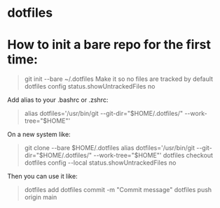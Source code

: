 # dotfiles

# How to init a bare repo for the first time: 
> git init --bare ~/.dotfiles
Make it so no files are tracked by default
> dotfiles config status.showUntrackedFiles no

Add alias to your .bashrc or .zshrc:
> alias dotfiles='/usr/bin/git --git-dir="$HOME/.dotfiles/" --work-tree="$HOME"'

On a new system like:
> git clone --bare <git-repo-url> $HOME/.dotfiles
> alias dotfiles='/usr/bin/git --git-dir="$HOME/.dotfiles/" --work-tree="$HOME"'
> dotfiles checkout
> dotfiles config --local status.showUntrackedFiles no

Then you can use it like:
> dotfiles add <file>
> dotfiles commit -m "Commit message"
> dotfiles push origin main
